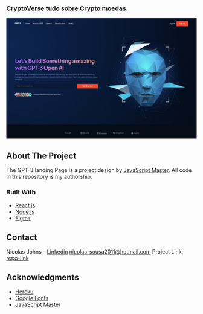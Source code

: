 ### CryptoVerse tudo sobre Crypto moedas.

![ShareMe](src/images/home.png)
## About The Project

The GPT-3 landing Page is a project design by [JavaScript Master](https://www.youtube.com/watch?v=9DDX3US3kss&t=25s).
All code in this repository is my authorship.
### Built With

* [React.js](https://reactjs.org/)
* [Node.js](https://nodejs.org/en/)
* [Figma](https://www.figma.com/)
## Contact

Nicolas Johns - [Linkedin](https://www.linkedin.com/in/nicolas-js/)
nicolas-sousa2011@hotmail.com
Project Link: [repo-link](https://gpt3lndpg.herokuapp.com/)

## Acknowledgments
* [Heroku](https://dashboard.heroku.com/apps)
* [Google Fonts](https://fonts.google.com/)
* [JavaScript Master](https://www.youtube.com/watch?v=9DDX3US3kss&t=25s)
